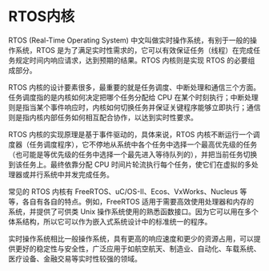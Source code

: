 # RTOS内核

RTOS (Real-Time Operating System) 中文叫做实时操作系统，有别于一般的操作系统，RTOS 是为了满足实时性需求的，它可以有效保证任务（线程）在完成任务规定时间内响应请求，达到预期的结果。RTOS 内核则是实现 RTOS 的必要组成部分。

RTOS 内核的设计要素很多，最重要的就是任务调度、中断处理和通信三个方面。任务调度指的是内核如何决定把哪个任务分配给 CPU 在某个时刻执行；中断处理则是指当某个事件响应时，内核如何切换任务并保证关键程序能够立即执行；通信则是指内核内部任务如何相互配合协作，以达到实时性要求。 

RTOS 内核的实现原理是基于事件驱动的，具体来说，RTOS 内核不断运行一个调度器（任务调度程序），它不停地从系统中各个任务中选择一个最高优先级的任务（也可能是等优先级的任务中选择一个最先进入等待队列的），并把当前任务切换到该任务上。最终依靠分配 CPU 时间片轮流执行每个任务，使它们在虚拟的多处理器或并行系统中并发完成任务。

常见的 RTOS 内核有 FreeRTOS、uC/OS-II、Ecos、VxWorks、Nucleus 等等，各自有各自的特点。例如，FreeRTOS 适用于需要高效使用处理器和内存的系统，并提供了可供类 Unix 操作系统使用的熟悉函数接口。因为它可以用在多个体系结构，所以它可以作为嵌入式系统设计中的标准统一的程序。

实时操作系统相比一般操作系统，具有更高的响应速度和更少的资源占用，可以提供更好的稳定性与安全性，广泛应用于如航空航天、制造业、自动化、车载系统、医疗设备、金融交易等实时性较强的领域。